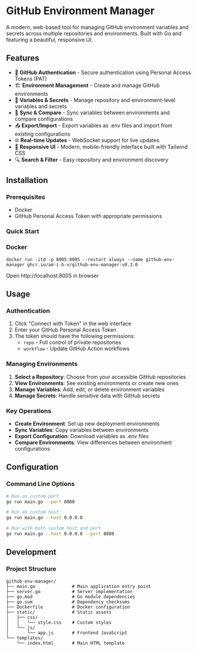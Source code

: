 # GitHub Environment Manager

A modern, web-based tool for managing GitHub environment variables and secrets across multiple repositories and environments. Built with Go and featuring a beautiful, responsive UI.

## Features

- 🔐 **GitHub Authentication** - Secure authentication using Personal Access Tokens (PAT)
- 🏗️ **Environment Management** - Create and manage GitHub environments
- 🔑 **Variables & Secrets** - Manage repository and environment-level variables and secrets
- 🔄 **Sync & Compare** - Sync variables between environments and compare configurations
- 📤 **Export/Import** - Export variables as .env files and import from existing configurations
- 🌐 **Real-time Updates** - WebSocket support for live updates
- 📱 **Responsive UI** - Modern, mobile-friendly interface built with Tailwind CSS
- 🔍 **Search & Filter** - Easy repository and environment discovery

## Installation

### Prerequisites

- Docker
- GitHub Personal Access Token with appropriate permissions

### Quick Start

### Docker

```
docker run -itd -p 8005:8005 --restart always --name github-env-manager ghcr.io/am-i-b-v/github-env-manager:v0.3.0
```
Open http://localhost:8005 in browser

## Usage

### Authentication

1. Click "Connect with Token" in the web interface
2. Enter your GitHub Personal Access Token
3. The token should have the following permissions:
   - `repo` - Full control of private repositories
   - `workflow` - Update GitHub Action workflows

### Managing Environments

1. **Select a Repository**: Choose from your accessible GitHub repositories
2. **View Environments**: See existing environments or create new ones
3. **Manage Variables**: Add, edit, or delete environment variables
4. **Manage Secrets**: Handle sensitive data with GitHub secrets

### Key Operations

- **Create Environment**: Set up new deployment environments
- **Sync Variables**: Copy variables between environments
- **Export Configuration**: Download variables as .env files
- **Compare Environments**: View differences between environment configurations

## Configuration

### Command Line Options

```bash
# Run on custom port
go run main.go --port 8080

# Run on custom host
go run main.go --host 0.0.0.0

# Run with both custom host and port
go run main.go --host 0.0.0.0 --port 8080
```

## Development

### Project Structure

```
github-env-manager/
├── main.go              # Main application entry point
├── server.go            # Server implementation
├── go.mod               # Go module dependencies
├── go.sum               # Dependency checksums
├── Dockerfile           # Docker configuration
├── static/              # Static assets
│   ├── css/
│   │   └── style.css    # Custom styles
│   └── js/
│       └── app.js       # Frontend JavaScript
└── templates/
    └── index.html       # Main HTML template
```
